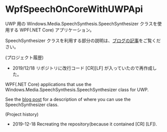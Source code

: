 # WpfSpeechOnCoreWithUWPApi
UWP 用の Windows.Media.SpeechSynthesis.SpeechSynthesizer クラスを使用する WPF(.NET Core) アプリケーション。

SpeechSynthesizer クラスを利用する部分の説明は、[ブログの記事](http://www.makcraft.com/blog/meditation/2019/12/14/using-uwp-speechsynthesizer-in-wpf-on-net-core-3-0/)をご覧ください。

(プロジェクト履歴)
- 2019/12/18 リポジトリに改行コード \[CR\]\[LF\] が入っていたので再作成した。

WPF(.NET Core) applications that use the Windows.Media.SpeechSynthesis.SpeechSynthesizer class for UWP.

See the [blog post](http://www.makcraft.com/blog/meditation/2019/12/14/using-uwp-speechsynthesizer-in-wpf-on-net-core-3-0/) for a description of where you can use the SpeechSynthesizer class.

(Project history)
- 2019-12-18 Recreating the repository(because it contained \[CR\] \[LF\]).
